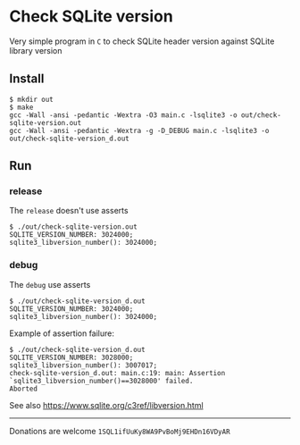 # Check SQLite version

Very simple program in `C` to check SQLite header version against SQLite library version

## Install
```
$ mkdir out
$ make
gcc -Wall -ansi -pedantic -Wextra -O3 main.c -lsqlite3 -o out/check-sqlite-version.out
gcc -Wall -ansi -pedantic -Wextra -g -D_DEBUG main.c -lsqlite3 -o out/check-sqlite-version_d.out
```
## Run
### release
The `release` doesn't use asserts
```
$ ./out/check-sqlite-version.out
SQLITE_VERSION_NUMBER: 3024000;
sqlite3_libversion_number(): 3024000;
```
### debug
The `debug` use asserts
```
$ ./out/check-sqlite-version_d.out
SQLITE_VERSION_NUMBER: 3024000;
sqlite3_libversion_number(): 3024000;
```
Example of assertion failure:
```
$ ./out/check-sqlite-version_d.out
SQLITE_VERSION_NUMBER: 3028000;
sqlite3_libversion_number(): 3007017;
check-sqlite-version_d.out: main.c:19: main: Assertion `sqlite3_libversion_number()==3028000' failed.
Aborted
```

See also https://www.sqlite.org/c3ref/libversion.html

---
Donations are welcome `1SQL1ifUuKy8WA9PvBoMj9EHDn16VDyAR`
